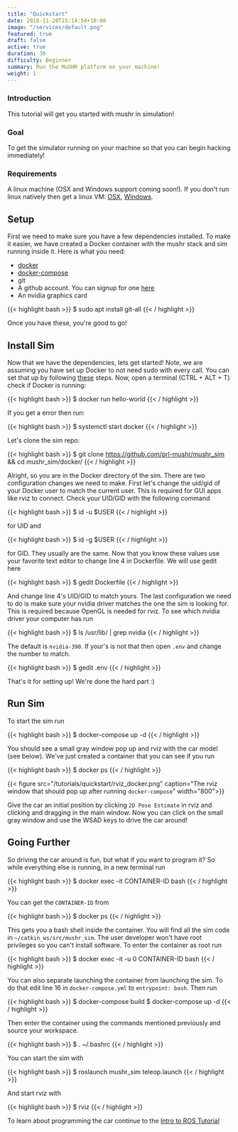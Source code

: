 ```yaml
---
title: "Quickstart"
date: 2018-11-28T15:14:54+10:00
image: "/services/default.png"
featured: true
draft: false
active: true
duration: 30 
difficulty: Beginner 
summary: Run the MuSHR platform on your machine! 
weight: 1
---
```


### Introduction
This tutorial will get you started with mushr in simulation!

### Goal 
To get the simulator running on your machine so that you can begin hacking immediately!

### Requirements
A linux machine (OSX and Windows support coming soon!). If you don't run linux natively then get a linux VM: [OSX](https://www.instructables.com/id/How-to-Create-an-Ubuntu-Virtual-Machine-with-Virtu/), [Windows](https://itsfoss.com/install-linux-in-virtualbox/).

## Setup
First we need to make sure you have a few dependencies installed. To make it easier, we have created a Docker container with the mushr stack and sim running inside it. Here is what you need:

- [docker](https://docs.docker.com/v17.12/install/)
- [docker-compose](https://docs.docker.com/compose/install/)
- git
- A github account. You can signup for one [here](https://github.com/join?source=header-home)
- An nvidia graphics card

{{< highlight bash >}}
$ sudo apt install git-all
{{< / highlight >}}

Once you have these, you're good to go!

## Install Sim
Now that we have the dependencies, lets get started! Note, we are assuming you have set up Docker to not need sudo with every call. You can set that up by following [these](https://docs.docker.com/install/linux/linux-postinstall/) steps. Now, open a terminal (CTRL + ALT + T) check if Docker is running:

{{< highlight bash >}}
$ docker run hello-world
{{< / highlight >}}

If you get a error then run:

{{< highlight bash >}}
$ systemctl start docker
{{< / highlight >}}

Let's clone the sim repo:

{{< highlight bash >}}
$ git clone https://github.com/prl-mushr/mushr_sim && cd mushr_sim/docker/
{{< / highlight >}}

Alright, so you are in the Docker directory of the sim. There are two configuration changes we need to make. First let's change the uid/gid of your Docker user to match the current user. This is required for GUI apps like rviz to connect. Check your UID/GID with the following command

{{< highlight bash >}}
$ id -u $USER
{{< / highlight >}}

for UID and

{{< highlight bash >}}
$ id -g $USER
{{< / highlight >}}

for GID. They usually are the same. Now that you know these values use your favorite text editor to change line 4 in Dockerfile. We will use gedit here

{{< highlight bash >}}
$ gedit Dockerfile
{{< / highlight >}}

And change line 4's UID/GID to match yours. The last configuration we need to do is make sure your nvidia driver matches the one the sim is looking for. This is required because OpenGL is needed for rviz. To see which nvidia driver your computer has run

{{< highlight bash >}}
$ ls /usr/lib/ | grep nvidia
{{< / highlight >}}

The default is `nvidia-390`. If your's is not that then open `.env` and change the number to match.

{{< highlight bash >}}
$ gedit .env
{{< / highlight >}}

That's it for setting up! We're done the hard part :)

## Run Sim
To start the sim run

{{< highlight bash >}}
$ docker-compose up -d
{{< / highlight >}}

You should see a small gray window pop up and rviz with the car model (see below). We've just created a container that you can see if you run 

{{< highlight bash >}}
$ docker ps
{{< / highlight >}}

{{< figure src="/tutorials/quickstart/rviz_docker.png" caption="The rviz window that should pop up after running `docker-compose`" width="800">}}

Give the car an initial position by clicking `2D Pose Estimate` in rviz and clicking and dragging in the main window. Now you can click on the small gray window and use the WSAD keys to drive the car around!

## Going Further
So driving the car around is fun, but what if you want to program it? So while everything else is running, in a new terminal run

{{< highlight bash >}}
$ docker exec -it CONTAINER-ID bash
{{< / highlight >}}

You can get the `CONTAINER-ID` from 

{{< highlight bash >}}
$ docker ps
{{< / highlight >}}

This gets you a bash shell inside the container. You will find all the sim code in `~/catkin_ws/src/mushr_sim`. The user developer won't have root privileges so you can't install software. To enter the container as root run

{{< highlight bash >}}
$ docker exec -it -u 0 CONTAINER-ID bash
{{< / highlight >}}

You can also separate launching the container from launching the sim. To do that edit line 16 in `docker-compose.yml` to `entrypoint: bash`. Then run 

{{< highlight bash >}}
$ docker-compose build
$ docker-compose up -d
{{< / highlight >}}

Then enter the container using the commands mentioned previously and source your workspace.

{{< highlight bash >}}
$ . ~/.bashrc
{{< / highlight >}}

 You can start the sim with

{{< highlight bash >}}
$ roslaunch mushr_sim teleop.launch
{{< / highlight >}}

And start rviz with

{{< highlight bash >}}
$ rviz
{{< / highlight >}}

To learn about programming the car continue to the [Intro to ROS Tutorial](/tutorials/intro-to-ros)
